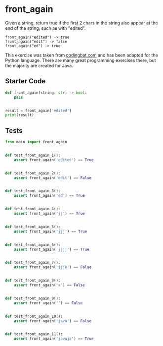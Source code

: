 # front_again





Given a string, return true if the first 2 chars in the string also appear at the end of the string, such as with "edited".

```
front_again("edited") -> true
front_again("edit") -> false
front_again("ed") -> true
```

This exercise was taken from [codingbat.com](https://codingbat.com/prob/p196652) and has been adapted for the Python language. There are many great programming exercises there, but the majority are created for Java.

## Starter Code
```python
def front_again(string: str) -> bool:
    pass


result = front_again('edited')
print(result)
```

## Tests
```python
from main import front_again


def test_front_again_1():
    assert front_again('edited') == True


def test_front_again_2():
    assert front_again('edit') == False


def test_front_again_3():
    assert front_again('ed') == True


def test_front_again_4():
    assert front_again('jj') == True


def test_front_again_5():
    assert front_again('jjj') == True


def test_front_again_6():
    assert front_again('jjjj') == True


def test_front_again_7():
    assert front_again('jjjk') == False


def test_front_again_8():
    assert front_again('x') == False


def test_front_again_9():
    assert front_again('') == False


def test_front_again_10():
    assert front_again('java') == False


def test_front_again_11():
    assert front_again('javaja') == True
```
